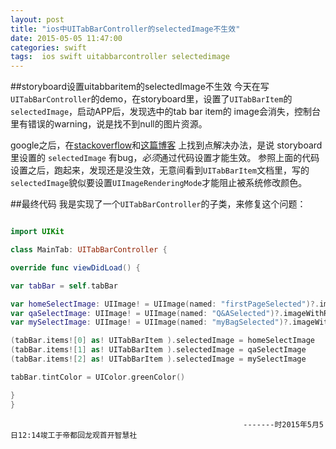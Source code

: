 ```yaml
---
layout: post
title: "ios中UITabBarController的selectedImage不生效"
date: 2015-05-05 11:47:00
categories: swift 
tags:  ios swift uitabbarcontroller selectedimage
---
```



##storyboard设置uitabbaritem的selectedImage不生效
今天在写`UITabBarController`的demo，在storyboard里，设置了`UITabBarItem`的`selectedImage`，启动APP后，发现选中的tab bar item的
image会消失，控制台里有错误的warning，说是找不到null的图片资源。

google之后，在<a target="_blank" href="http://stackoverflow.com/questions/27890936/changing-selectedimage-on-uitabbaritem-in-swift/30044042#30044042">stackoverflow</a>和<a target="_blank" href="http://manenko.com/2014/12/14/how-to-set-selected-images-for-uitabbaritem-in-uitabbarcontroller/">这篇博客</a>
上找到点解决办法，是说 storyboard 里设置的 `selectedImage` 有bug，*必须*通过代码设置才能生效。
参照上面的代码设置之后，跑起来，发现还是没生效，无意间看到`UITabBarItem`文档里，写的`selectedImage`貌似要设置`UIImageRenderingMode`才能阻止被系统修改颜色。

##最终代码
我是实现了一个`UITabBarController`的子类，来修复这个问题：

``` swift

import UIKit

class MainTab: UITabBarController {

override func viewDidLoad() {

var tabBar = self.tabBar

var homeSelectImage: UIImage! = UIImage(named: "firstPageSelected")?.imageWithRenderingMode(.AlwaysOriginal)
var qaSelectImage: UIImage! = UIImage(named: "Q&ASelected")?.imageWithRenderingMode(.AlwaysOriginal)
var mySelectImage: UIImage! = UIImage(named: "myBagSelected")?.imageWithRenderingMode(.AlwaysOriginal)

(tabBar.items![0] as! UITabBarItem ).selectedImage = homeSelectImage
(tabBar.items![1] as! UITabBarItem ).selectedImage = qaSelectImage
(tabBar.items![2] as! UITabBarItem ).selectedImage = mySelectImage

tabBar.tintColor = UIColor.greenColor()

}
}


```


                                                		-------时2015年5月5日12:14竣工于帝都回龙观首开智慧社

